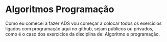 # Algoritmos Programação
Como eu comecei a fazer ADS vou começar a colocar todos os exercícios ligados com programação aqui no github, sejam públicos ou privados, como é o caso dos exercícios da disciplina de: Algoritmo e programação.
